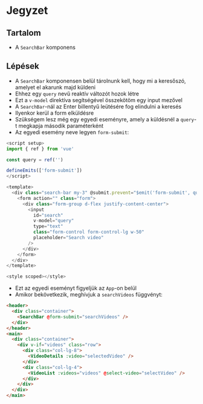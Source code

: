 # Jegyzet

## Tartalom

- A `SearchBar` komponens

## Lépések

- A `SearchBar` komponensen belül tárolnunk kell, hogy mi a keresőszó, amelyet el akarunk majd küldeni
- Ehhez egy `query` nevű reaktív változót hozok létre
- Ezt a `v-model` direktíva segítségével összekötöm egy input mezővel
- A `SearchBar`-nál az Enter billentyű leütésére fog elindulni a keresés
- Ilyenkor kerül a form elküldésre
- Szükségem lesz még egy egyedi eseményre, amely a küldésnél a `query`-t megkapja második paraméterként
- Az egyedi esemény neve legyen `form-submit`:

```js
<script setup>
import { ref } from 'vue'

const query = ref('')

defineEmits(['form-submit'])
</script>

<template>
  <div class="search-bar my-3" @submit.prevent="$emit('form-submit', query)">
    <form action="" class="form">
      <div class="form-group d-flex justify-content-center">
        <input
          id="search"
          v-model="query"
          type="text"
          class="form-control form-control-lg w-50"
          placeholder="Search video"
        />
      </div>
    </form>
  </div>
</template>

<style scoped></style>
```

- Ezt az egyedi eseményt figyeljük az `App`-on belül
- Amikor bekövetkezik, meghívjuk a `searchVideos` függvényt:

```html
<header>
  <div class="container">
    <SearchBar @form-submit="searchVideos" />
  </div>
</header>
<main>
  <div class="container">
    <div v-if="videos" class="row">
      <div class="col-lg-8">
        <VideoDetails :video="selectedVideo" />
      </div>
      <div class="col-lg-4">
        <VideoList :videos="videos" @select-video="selectVideo" />
      </div>
    </div>
  </div>
</main>
```
